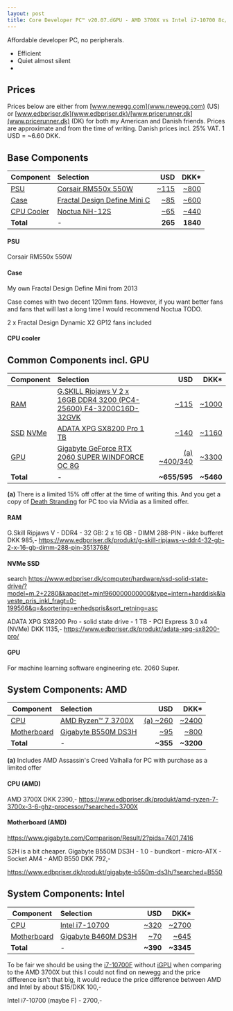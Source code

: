 ```yaml
---
layout: post
title: Core Developer PC™ v20.07.dGPU - AMD 3700X vs Intel i7-10700 8c/16t with NVidia 2060 Super
---
```


Affordable developer PC, no peripherals.
* Efficient
* Quiet almost silent
* 


## Prices
Prices below are either from [www.newegg.com](www.newegg.com) (US) or 
[www.edbpriser.dk](www.edbpriser.dk)/[www.pricerunner.dk](www.pricerunner.dk) (DK)
for both my American and Danish friends.
Prices are approximate and from the time of writing.
Danish prices incl. 25% VAT.
1 USD = ~6.60 DKK.


## Base Components

|Component      |Selection           |USD    |DKK*    |
|----------|:-------------------|------:|-------:|
|[PSU](https://en.wikipedia.org/wiki/ATX#Power_supply) |[Corsair RM550x 550W](https://www.corsair.com/eu/en/Categories/Products/Power-Supply-Units/Power-Supply-Units-Advanced/RMx-Series/p/CP-9020177-EU) | [~115](https://www.newegg.com/corsair-rmx-series-rm550x-cp-9020177-na-550w/p/N82E16817139231)| [~800](https://www.edbpriser.dk/produkt/corsair-rmx-series-rm550x-3149738/?searched=rm500x)|
|[Case](https://en.wikipedia.org/wiki/Computer_case) |[Fractal Design Define Mini C](https://www.fractal-design.com/products/cases/define/define-mini-c/black/) | [~85](https://www.newegg.com/black-fractal-design-define-mini-c-micro-atx-mini-tower/p/N82E16811352064)| [~600](https://www.pricerunner.dk/pl/186-3663561/Kabinetter/Fractal-Design-Define-Mini-C-Sammenlign-Priser)|
|[CPU Cooler](https://en.wikipedia.org/wiki/Computer_cooling) |[Noctua NH-12S]()|[~65](https://www.newegg.com/noctua-nh-u12s/p/N82E16835608040)|[~440](https://www.pricerunner.dk/pl/184-3500421/Computer-koeling/Noctua-NH-U12S-Sammenlign-Priser)|
|**Total** |-|**265**|**1840**|


#### PSU
Corsair RM550x 550W

#### Case
My own Fractal Design Define Mini from 2013

Case comes with two decent 120mm fans. However, if you want better
fans and fans that will last a long time I would recommend
Noctua TODO.

2 x Fractal Design Dynamic X2 GP12 fans included

#### CPU cooler


## Common Components incl. GPU

|Component      |Selection           |USD    |DKK*    |
|----------|:-------------------|------:|-------:|
|[RAM](https://en.wikipedia.org/wiki/DDR4_SDRAM) |[G.SKILL Ripjaws V 2 x 16GB DDR4 3200 (PC4-25600) F4-3200C16D-32GVK](https://www.gskill.com/product/165/184/1536110922/F4-3200C16D-32GVKRipjaws-VDDR4-3200MHz-CL16-18-18-38-1.35V32GB-(2x16GB)) | [~115](https://www.newegg.com/g-skill-32gb-288-pin-ddr4-sdram/p/N82E16820232091) | [~1000](https://www.edbpriser.dk/produkt/g-skill-ripjaws-v-ddr4-32-gb-2-x-16-gb-dimm-288-pin-3513768/) |
|[SSD](https://en.wikipedia.org/wiki/Solid-state_drive) [NVMe](https://en.wikipedia.org/wiki/NVM_Express) | [ADATA XPG SX8200 Pro 1 TB](https://www.xpg.com/us/feature/583/) | [~140](https://www.newegg.com/xpg-sx8200-pro-1tb/p/0D9-0017-000W4)| [~1160](https://www.edbpriser.dk/produkt/adata-xpg-sx8200-pro/)|
|[GPU]() | [Gigabyte GeForce RTX 2060 SUPER WINDFORCE OC 8G](https://www.gigabyte.com/Graphics-Card/GV-N206SWF2OC-8GD-rev-20#kf)| [(a) ~400/340](https://www.newegg.com/gigabyte-geforce-rtx-2060-super-gv-n206swf2oc-8gd/p/N82E16814932174) | [~3300](https://www.edbpriser.dk/produkt/gigabyte-geforce-rtx-2060-super-windforce-oc-8g/)|
|**Total** |-|**~655/595**|**~5460**|

**(a)** There is a limited 15% off offer at the time of writing this.
        And you get a copy of [Death Stranding](https://en.wikipedia.org/wiki/Death_Stranding) for PC too via NVidia as a limited offer.

#### RAM
G.Skill Ripjaws V - DDR4 - 32 GB: 2 x 16 GB - DIMM 288-PIN - ikke bufferet DKK 985,-
https://www.edbpriser.dk/produkt/g-skill-ripjaws-v-ddr4-32-gb-2-x-16-gb-dimm-288-pin-3513768/


#### NVMe SSD
search https://www.edbpriser.dk/computer/hardware/ssd-solid-state-drive/?model=m.2+2280&kapacitet=min!960000000000&type=intern+harddisk&laveste_pris_inkl_fragt=0-199566&q=&sortering=enhedspris&sort_retning=asc

ADATA XPG SX8200 Pro - solid state drive - 1 TB - PCI Express 3.0 x4 (NVMe) DKK 1135,-
https://www.edbpriser.dk/produkt/adata-xpg-sx8200-pro/

#### GPU
For machine learning software engineering etc.
2060 Super.

## System Components: AMD

|Component      |Selection           |USD    |DKK*    |
|----------|:-------------------|------:|-------:|
|[CPU]() | [AMD Ryzen™ 7 3700X](https://www.amd.com/en/products/cpu/amd-ryzen-7-3700x) | [(a) ~260](https://www.newegg.com/amd-ryzen-7-3700x/p/N82E16819113567)| [~2400](https://www.edbpriser.dk/produkt/amd-ryzen-7-3700x-3-6-ghz-processor/?searched=3700X)|
|[Motherboard]() | [Gigabyte B550M DS3H](https://www.gigabyte.com/Motherboard/B550M-DS3H-rev-10#kf) | [~95](https://www.newegg.com/gigabyte-b550m-ds3h/p/N82E16813145210)| [~800](https://www.edbpriser.dk/produkt/gigabyte-b550m-ds3h)|
|**Total** |-|**~355**|**~3200**|

**(a)** Includes AMD Assassin's Creed Valhalla for PC with purchase as a limited offer

#### CPU (AMD)
AMD 3700X DKK 2390,-
https://www.edbpriser.dk/produkt/amd-ryzen-7-3700x-3-6-ghz-processor/?searched=3700X

#### Motherboard (AMD)

https://www.gigabyte.com/Comparison/Result/2?pids=7401,7416

S2H is a bit cheaper.
Gigabyte B550M DS3H - 1.0 - bundkort - micro-ATX - Socket AM4 - AMD B550 DKK 792,-

https://www.edbpriser.dk/produkt/gigabyte-b550m-ds3h/?searched=B550

## System Components: Intel

|Component      |Selection           |USD    |DKK*    |
|----------|:-------------------|------:|-------:|
|[CPU]() |[Intel i7-10700](https://ark.intel.com/content/www/us/en/ark/products/199316/intel-core-i7-10700-processor-16m-cache-up-to-4-80-ghz.html) | [~320](https://www.newegg.com/intel-core-i7-10700-core-i7-10th-gen/p/N82E16819118126)| [~2700](https://www.pricerunner.dk/pl/40-5202251/CPU/Intel-Core-i7-10700-2-9GHz-Socket-1200-Box-Sammenlign-Priser)|
|[Motherboard]() | [Gigabyte B460M DS3H](https://www.gigabyte.com/Motherboard/B460M-DS3H-rev-10)| [~70](https://www.newegg.com/gigabyte-ultra-durable-b460m-ds3h/p/N82E16813145206) | [~645](https://www.pricerunner.dk/pl/35-5214751/Bundkort/Gigabyte-B460M-DS3H-Sammenlign-Priser) |
|**Total** |-|**~390**|**~3345**|

To be fair we should be using the [i7-10700F](https://ark.intel.com/content/www/us/en/ark/products/199318/intel-core-i7-10700f-processor-16m-cache-up-to-4-80-ghz.html)
without [iGPU](https://en.wikipedia.org/wiki/Graphics_processing_unit#Integrated_graphics) when comparing to
the AMD 3700X but this I could not find on newegg and the price difference
isn't that big, it would reduce the price difference between AMD and Intel
by about $15/DKK 100,-

Intel i7-10700 (maybe F) - 2700,-



